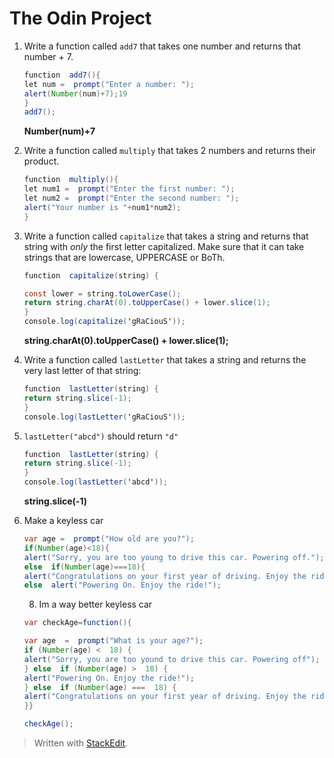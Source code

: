 # The Odin Project 
1.  Write a function called  `add7`  that takes one number and returns that number + 7.
	```java
	function  add7(){
	let num =  prompt("Enter a number: ");
	alert(Number(num)+7);19
	}
	add7();
	```
	**Number(num)+7**
	
2.  Write a function called  `multiply`  that takes 2 numbers and returns their product.

	```java
	function  multiply(){
	let num1 =  prompt("Enter the first number: ");
	let num2 =  prompt("Enter the second number: ");
	alert("Your number is "+num1*num2);
	}
	```

4.  Write a function called  `capitalize`  that takes a string and returns that string with  _only_  the first letter capitalized. Make sure that it can take strings that are lowercase, UPPERCASE or BoTh.
	```java
	function  capitalize(string) {

	const lower = string.toLowerCase();
	return string.charAt(0).toUpperCase() + lower.slice(1);
	}
	console.log(capitalize('gRaCiouS'));
	```
	**string.charAt(0).toUpperCase() + lower.slice(1);**

5.  Write a function called  `lastLetter`  that takes a string and returns the very last letter of that string:

	```java
	function  lastLetter(string) {
	return string.slice(-1);
	}
	console.log(lastLetter('gRaCiouS'));
	```

6.  `lastLetter("abcd")`  should return  `"d"`
	```java
	function  lastLetter(string) {
	return string.slice(-1);
	}
	console.log(lastLetter('abcd'));
	```
	**string.slice(-1)**

7. Make a keyless car
	```java
	var age =  prompt("How old are you?");
	if(Number(age)<18){
	alert("Sorry, you are too young to drive this car. Powering off.");}
	else  if(Number(age)===18){
	alert("Congratulations on your first year of driving. Enjoy the ride!");}
	else  alert("Powering On. Enjoy the ride!");
	```
	8. Im a way better keyless car
	```java
	var checkAge=function(){
	
	var age  =  prompt("What is your age?");
	if (Number(age) <  18) {
	alert("Sorry, you are too yound to drive this car. Powering off");
	} else  if (Number(age) >  18) {
	alert("Powering On. Enjoy the ride!");
	} else  if (Number(age) ===  18) {
	alert("Congratulations on your first year of driving. Enjoy the ride!");
	}}
 
	checkAge();
	```
	

> Written with [StackEdit](https://stackedit.io/).
<!--stackedit_data:
eyJoaXN0b3J5IjpbMTAxNTUxMjM0NywxNTY5NDkwNTY1LC0yMT
QzMTE1NTUsLTQ0NzU1MDg0MywxMTQwMDA1NjI3LC00ODk2NDE1
MzYsLTExMjUyMDk3NDEsLTEwMjgzOTYwMzMsMTc0NDIwNzEzOS
wtOTIyNjQ4MjI3LDczMDk5ODExNl19
-->